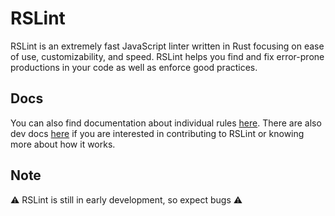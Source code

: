 # RSLint

RSLint is an extremely fast JavaScript linter written in Rust focusing on ease of use, customizability, and speed. RSLint
helps you find and fix error-prone productions in your code as well as enforce good practices.

## Docs

You can also find documentation about individual rules [here](./rules). There are also dev docs [here](./dev) if you are interested in contributing to RSLint or knowing more about how it works.

## Note

⚠️ RSLint is still in early development, so expect bugs ⚠️
